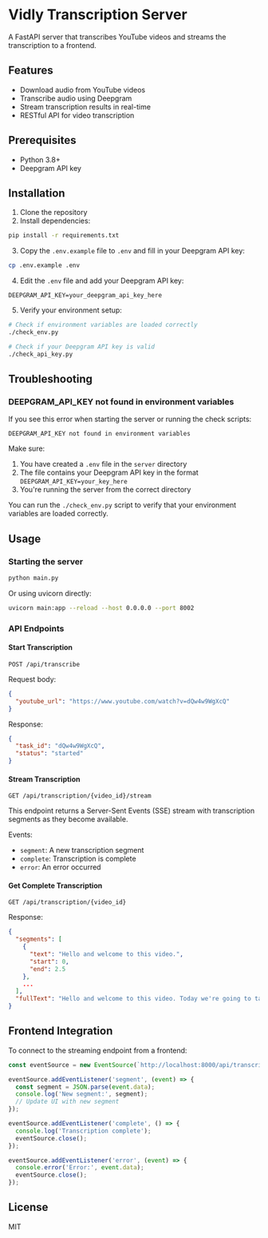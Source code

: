 # Vidly Transcription Server

A FastAPI server that transcribes YouTube videos and streams the transcription to a frontend.

## Features

- Download audio from YouTube videos
- Transcribe audio using Deepgram
- Stream transcription results in real-time
- RESTful API for video transcription

## Prerequisites

- Python 3.8+
- Deepgram API key

## Installation

1. Clone the repository
2. Install dependencies:

```bash
pip install -r requirements.txt
```

3. Copy the `.env.example` file to `.env` and fill in your Deepgram API key:

```bash
cp .env.example .env
```

4. Edit the `.env` file and add your Deepgram API key:

```
DEEPGRAM_API_KEY=your_deepgram_api_key_here
```

5. Verify your environment setup:

```bash
# Check if environment variables are loaded correctly
./check_env.py

# Check if your Deepgram API key is valid
./check_api_key.py
```

## Troubleshooting

### DEEPGRAM_API_KEY not found in environment variables

If you see this error when starting the server or running the check scripts:

```
DEEPGRAM_API_KEY not found in environment variables
```

Make sure:
1. You have created a `.env` file in the `server` directory
2. The file contains your Deepgram API key in the format `DEEPGRAM_API_KEY=your_key_here`
3. You're running the server from the correct directory

You can run the `./check_env.py` script to verify that your environment variables are loaded correctly.

## Usage

### Starting the server

```bash
python main.py
```

Or using uvicorn directly:

```bash
uvicorn main:app --reload --host 0.0.0.0 --port 8002
```

### API Endpoints

#### Start Transcription

```
POST /api/transcribe
```

Request body:
```json
{
  "youtube_url": "https://www.youtube.com/watch?v=dQw4w9WgXcQ"
}
```

Response:
```json
{
  "task_id": "dQw4w9WgXcQ",
  "status": "started"
}
```

#### Stream Transcription

```
GET /api/transcription/{video_id}/stream
```

This endpoint returns a Server-Sent Events (SSE) stream with transcription segments as they become available.

Events:
- `segment`: A new transcription segment
- `complete`: Transcription is complete
- `error`: An error occurred

#### Get Complete Transcription

```
GET /api/transcription/{video_id}
```

Response:
```json
{
  "segments": [
    {
      "text": "Hello and welcome to this video.",
      "start": 0,
      "end": 2.5
    },
    ...
  ],
  "fullText": "Hello and welcome to this video. Today we're going to talk about..."
}
```

## Frontend Integration

To connect to the streaming endpoint from a frontend:

```javascript
const eventSource = new EventSource(`http://localhost:8000/api/transcription/${videoId}/stream`);

eventSource.addEventListener('segment', (event) => {
  const segment = JSON.parse(event.data);
  console.log('New segment:', segment);
  // Update UI with new segment
});

eventSource.addEventListener('complete', () => {
  console.log('Transcription complete');
  eventSource.close();
});

eventSource.addEventListener('error', (event) => {
  console.error('Error:', event.data);
  eventSource.close();
});
```

## License

MIT 